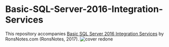 # Basic-SQL-Server-2016-Integration-Services
This repository accompanies [Basic SQL Server 2016 Integration Services](https://ronsnotes.com/) by RonsNotes.com (RonsNotes, 2017).
![cover redone](https://cloud.githubusercontent.com/assets/20413101/22804640/c4703a36-eece-11e6-905a-4b75d721014f.png)
